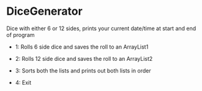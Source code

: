 # DiceGenerator
Dice with either 6 or 12 sides, prints your current date/time at start and end of program

* 1: Rolls 6 side dice and saves the roll to an ArrayList1

* 2: Rolls 12 side dice and saves the roll to an ArrayList2

* 3: Sorts both the lists and prints out both lists in order

* 4: Exit
